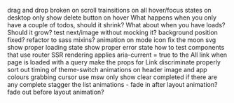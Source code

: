 drag and drop broken on scroll
trainsitions on all hover/focus states
on desktop only show delete button on hover
What happens when you only have a couple of todos, should it shrink?
What about when you have loads? Should it grow?
test next/image without mocking it?
background position fixed?
refactor to sass mixins?
animation on mode icon
fix the moon svg
show proper loading state
show proper error state
how to test components that use router
SSR rendering applies aria-current = true to the All link when page is loaded with a query
make the props for Link discriminate properly
sort out timing of theme-switch animations on header image and app colours
grabbing cursor
use msw
only show clear completed if there are any complete
stagger the list animations - fade in after layout animation? fade out before layout animation?
